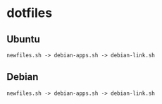 # dotfiles
## Ubuntu
`newfiles.sh -> debian-apps.sh -> debian-link.sh`
## Debian 
`newfiles.sh -> debian-apps.sh -> debian-link.sh`